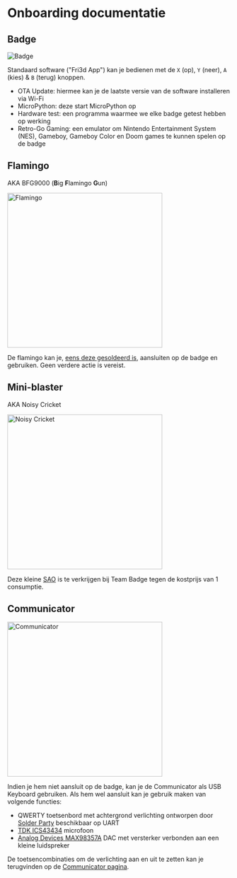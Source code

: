 # Onboarding documentatie

## Badge

![Badge](../badge2024.jpg)

Standaard software ("Fri3d App") kan je bedienen met de `X` (op), `Y` (neer), `A` (kies) & `B` (terug) knoppen.

- OTA Update: hiermee kan je de laatste versie van de software installeren via Wi-Fi
- MicroPython: deze start MicroPython op
- Hardware test: een programma waarmee we elke badge getest hebben op werking
- Retro-Go Gaming: een emulator om Nintendo Entertainment System (NES), Gameboy, Gameboy Color en Doom games te kunnen spelen op de badge

## Flamingo

AKA BFG9000 (**B**ig **F**lamingo **G**un)

<img src="../flamingo/done.jpg" alt="Flamingo" height="350"/>

De flamingo kan je, [eens deze gesoldeerd is](../flamingo), aansluiten op de badge en gebruiken. Geen verdere actie is vereist.

## Mini-blaster

AKA Noisy Cricket

<img src="../noisycricket/pin_header_alternate_orientation.png" alt="Noisy Cricket" height="350"/>

Deze kleine [SAO](https://hackaday.io/project/175182-simple-add-ons-sao) is te verkrijgen bij Team Badge tegen de kostprijs van 1 consumptie.

## Communicator

<img src="../communicator/communicator_mounted.jpg" alt="Communicator" height="350"/>

Indien je hem niet aansluit op de badge, kan je de Communicator als USB Keyboard gebruiken. Als hem wel aansluit kan je gebruik maken van volgende functies:

- QWERTY toetsenbord met achtergrond verlichting ontworpen door [Solder Party](https://www.solder.party/) beschikbaar op UART
- [TDK ICS43434](https://invensense.tdk.com/products/ics-43434/) microfoon
- [Analog Devices MAX98357A](https://www.analog.com/en/products/max98357a.html) DAC met versterker verbonden aan een kleine luidspreker

De toetsencombinaties om de verlichting aan en uit te zetten kan je terugvinden op de [Communicator pagina](../communicator).
